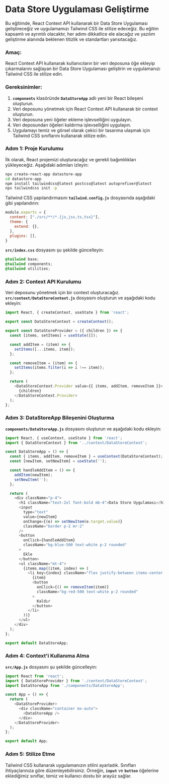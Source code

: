 # Data Store Uygulaması Geliştirme

Bu eğitimde, React Context API kullanarak bir Data Store Uygulaması geliştireceğiz ve uygulamamızı Tailwind CSS ile stilize edeceğiz. Bu eğitim kapsamlı ve ayrıntılı olacaktır, her adımı dikkatlice ele alacağız ve yazılım geliştirme alanında beklenen titizlik ve standartları yansıtacağız.

### **Amaç:**

React Context API kullanarak kullanıcıların bir veri deposuna öğe ekleyip çıkarmalarını sağlayan bir Data Store Uygulaması geliştirin ve uygulamanızı Tailwind CSS ile stilize edin.

### **Gereksinimler:**

1. **`components`** klasöründe **`DataStoreApp`** adlı yeni bir React bileşeni oluşturun.
2. Veri deposunu yönetmek için React Context API kullanarak bir context oluşturun.
3. Veri deposuna yeni öğeler ekleme işlevselliğini uygulayın.
4. Veri deposundan öğeleri kaldırma işlevselliğini uygulayın.
5. Uygulamayı temiz ve görsel olarak çekici bir tasarıma ulaşmak için Tailwind CSS sınıflarını kullanarak stilize edin.

### **Adım 1: Proje Kurulumu**

İlk olarak, React projemizi oluşturacağız ve gerekli bağımlılıkları yükleyeceğiz. Aşağıdaki adımları izleyin:

```bash
npx create-react-app datastore-app
cd datastore-app
npm install tailwindcss@latest postcss@latest autoprefixer@latest
npx tailwindcss init -p
```

Tailwind CSS yapılandırmasını **`tailwind.config.js`** dosyasında aşağıdaki gibi yapılandırın:

```javascript
module.exports = {
  content: ["./src/**/*.{js,jsx,ts,tsx}"],
  theme: {
    extend: {},
  },
  plugins: [],
}
```

**`src/index.css`** dosyasını şu şekilde güncelleyin:

```css
@tailwind base;
@tailwind components;
@tailwind utilities;
```

### **Adım 2: Context API Kurulumu**

Veri deposunu yönetmek için bir context oluşturacağız. **`src/context/DataStoreContext.js`** dosyasını oluşturun ve aşağıdaki kodu ekleyin:

```javascript
import React, { createContext, useState } from 'react';

export const DataStoreContext = createContext();

export const DataStoreProvider = ({ children }) => {
  const [items, setItems] = useState([]);

  const addItem = (item) => {
    setItems([...items, item]);
  };

  const removeItem = (item) => {
    setItems(items.filter(i => i !== item));
  };

  return (
    <DataStoreContext.Provider value={{ items, addItem, removeItem }}>
      {children}
    </DataStoreContext.Provider>
  );
};
```

### **Adım 3: DataStoreApp Bileşenini Oluşturma**

**`components/DataStoreApp.js`** dosyasını oluşturun ve aşağıdaki kodu ekleyin:

```javascript
import React, { useContext, useState } from 'react';
import { DataStoreContext } from '../context/DataStoreContext';

const DataStoreApp = () => {
  const { items, addItem, removeItem } = useContext(DataStoreContext);
  const [newItem, setNewItem] = useState('');

  const handleAddItem = () => {
    addItem(newItem);
    setNewItem('');
  };

  return (
    <div className="p-4">
      <h1 className="text-2xl font-bold mb-4">Data Store Uygulaması</h1>
      <input
        type="text"
        value={newItem}
        onChange={(e) => setNewItem(e.target.value)}
        className="border p-2 mr-2"
      />
      <button
        onClick={handleAddItem}
        className="bg-blue-500 text-white p-2 rounded"
      >
        Ekle
      </button>
      <ul className="mt-4">
        {items.map((item, index) => (
          <li key={index} className="flex justify-between items-center mb-2">
            {item}
            <button
              onClick={() => removeItem(item)}
              className="bg-red-500 text-white p-2 rounded"
            >
              Kaldır
            </button>
          </li>
        ))}
      </ul>
    </div>
  );
};

export default DataStoreApp;
```

### **Adım 4: Context'i Kullanıma Alma**

**`src/App.js`** dosyasını şu şekilde güncelleyin:

```javascript
import React from 'react';
import { DataStoreProvider } from './context/DataStoreContext';
import DataStoreApp from './components/DataStoreApp';

const App = () => {
  return (
    <DataStoreProvider>
      <div className="container mx-auto">
        <DataStoreApp />
      </div>
    </DataStoreProvider>
  );
};

export default App;
```

### **Adım 5: Stilize Etme**

Tailwind CSS kullanarak uygulamanızın stilini ayarladık. Sınıfları ihtiyaçlarınıza göre düzenleyebilirsiniz. Örneğin, **`input`** ve **`button`** öğelerine eklediğimiz sınıflar, temiz ve kullanıcı dostu bir arayüz sağlar.

